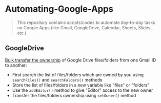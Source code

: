 # Automating-Google-Apps
> This repository contains scripts/codes to automate day-to-day tasks on Google Apps (like Gmail, GoogleDrive, Calendar, Sheets, Slides, etc.)



## GoogleDrive
[Bulk transfer the ownership](https://github.com/AnchitPhoenix/Automating-Google-Apps/blob/main/GoogleDrive/BulkFileOwnershipTransfer.gs) of Google Drive files/folders from one Gmail ID to another:
- First search the list of files/folders which are owned by you using ```searchFiles()``` and ```searchFolders()``` methods
- Store the list of files/folders in a new variable like "files" or "folders"
- Use the ```addEditor()``` method to give "Editor" access to the new owner
- Transfer the files/folders ownership using ```setOwner()``` method


